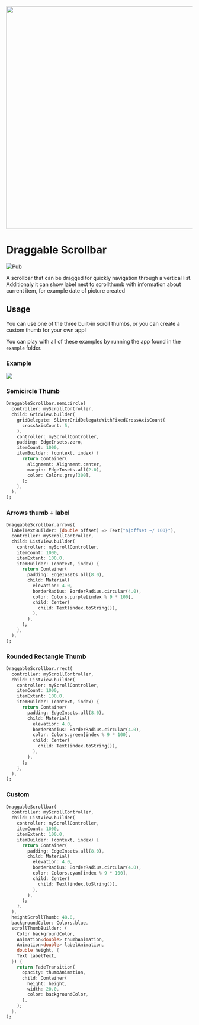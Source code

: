 <img src="https://github.com/fluttercommunity/flutter-draggable-scrollbar/raw/gh-pages/fc-draggable-scrollbar.png" width="600"/>

# Draggable Scrollbar

[![Pub](https://img.shields.io/pub/v/draggable_scrollbar.svg)](https://pub.dartlang.org/packages/draggable_scrollbar)

A scrollbar that can be dragged for quickly navigation through a vertical list. Additionaly it can show label next to scrollthumb with information about current item, for example date of picture created

## Usage

You can use one of the three built-in scroll thumbs, or you can create a custom thumb for your own app!

You can play with all of these examples by running the app found in the `example` folder. 

### Example 
![](https://github.com/fluttercommunity/flutter-draggable-scrollbar/raw/gh-pages/demo.gif)

### Semicircle Thumb

```dart
DraggableScrollbar.semicircle(
  controller: myScrollController,
  child: GridView.builder(
    gridDelegate: SliverGridDelegateWithFixedCrossAxisCount(
      crossAxisCount: 5,
    ),
    controller: myScrollController,
    padding: EdgeInsets.zero,
    itemCount: 1000,
    itemBuilder: (context, index) {
      return Container(
        alignment: Alignment.center,
        margin: EdgeInsets.all(2.0),
        color: Colors.grey[300],
      );
    },
  ),
);
```

### Arrows thumb + label

```dart
DraggableScrollbar.arrows(
  labelTextBuilder: (double offset) => Text("${offset ~/ 100}"),
  controller: myScrollController,
  child: ListView.builder(
    controller: myScrollController,
    itemCount: 1000,
    itemExtent: 100.0,
    itemBuilder: (context, index) {
      return Container(
        padding: EdgeInsets.all(8.0),
        child: Material(
          elevation: 4.0,
          borderRadius: BorderRadius.circular(4.0),
          color: Colors.purple[index % 9 * 100],
          child: Center(
            child: Text(index.toString()),
          ),
        ),
      );
    },
  ),
);
```

### Rounded Rectangle Thumb

```dart
DraggableScrollbar.rrect(
  controller: myScrollController,
  child: ListView.builder(
    controller: myScrollController,
    itemCount: 1000,
    itemExtent: 100.0,
    itemBuilder: (context, index) {
      return Container(
        padding: EdgeInsets.all(8.0),
        child: Material(
          elevation: 4.0,
          borderRadius: BorderRadius.circular(4.0),
          color: Colors.green[index % 9 * 100],
          child: Center(
            child: Text(index.toString()),
          ),
        ),
      );
    },
  ),
);
```

### Custom

```dart
DraggableScrollbar(
  controller: myScrollController,
  child: ListView.builder(
    controller: myScrollController,
    itemCount: 1000,
    itemExtent: 100.0,
    itemBuilder: (context, index) {
      return Container(
        padding: EdgeInsets.all(8.0),
        child: Material(
          elevation: 4.0,
          borderRadius: BorderRadius.circular(4.0),
          color: Colors.cyan[index % 9 * 100],
          child: Center(
            child: Text(index.toString()),
          ),
        ),
      );
    },
  ),
  heightScrollThumb: 48.0,
  backgroundColor: Colors.blue,
  scrollThumbBuilder: (
    Color backgroundColor,
    Animation<double> thumbAnimation,
    Animation<double> labelAnimation,
    double height, {
    Text labelText,
  }) {
    return FadeTransition(
      opacity: thumbAnimation,
      child: Container(
        height: height,
        width: 20.0,
        color: backgroundColor,
      ),
    );
  },
);
```






